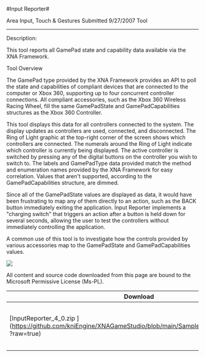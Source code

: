 #Input Reporter#

Area
Input, Touch & Gestures
Submitted
9/27/2007
Tool

---

Description: 

This tool reports all GamePad state and capability data available via the XNA Framework.
 
Tool Overview
 
The GamePad type provided by the XNA Framework provides an API to poll the state and capabilities of compliant devices that are connected to the computer or Xbox 360, supporting up to four concurrent controller connections. All compliant accessories, such as the Xbox 360 Wireless Racing Wheel, fill the same GamePadState and GamePadCapabilities structures as the Xbox 360 Controller.
 
This tool displays this data for all controllers connected to the system. The display updates as controllers are used, connected, and disconnected. The Ring of Light graphic at the top-right corner of the screen shows which controllers are connected. The numerals around the Ring of Light indicate which controller is currently being displayed. The active controller is switched by pressing any of the digital buttons on the controller you wish to switch to. The labels and GamePadType data provided match the method and enumeration names provided by the XNA Framework for easy correlation. Values that aren't supported, according to the GamePadCapabilities structure, are dimmed.
 
Since all of the GamePadState values are displayed as data, it would have been frustrating to map any of them directly to an action, such as the BACK button immediately exiting the application. Input Reporter implements a "charging switch" that triggers an action after a button is held down for several seconds, allowing the user to test the controllers without immediately controlling the application.
 
A common use of this tool is to investigate how the controls provided by various accessories map to the GamePadState and GamePadCapabilities values.

![](https://github.com/kniEngine/XNAGameStudio/blob/main/Images/XNA_Input-Reporter_01_small.jpg)


All content and source code downloaded from this page are bound to the Microsoft Permissive License (Ms-PL).

 
Download | Size | Description
---|---|---|
[InputReporter_4_0.zip ](https://github.com/kniEngine/XNAGameStudio/blob/main/Samples/InputReporter_4_0.zip ?raw=true)| 0.13MB | Source code and assets for the Input Reporter Tool. 